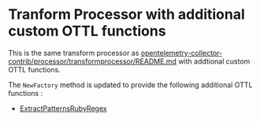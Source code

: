 # Tranform Processor with additional custom OTTL functions

This is the same transform processor as [opentelemetry-collector-contrib/processor/transformprocessor/README.md](https://github.com/open-telemetry/opentelemetry-collector-contrib/blob/main/processor/transformprocessor/README.md) with addtional custom OTTL functions.

The `NewFactory` method is updated to provide the following additional OTTL functions :
- [ExtractPatternsRubyRegex](internal/ottlfuncs/func_extract_patterns_ruby_regex.go)
